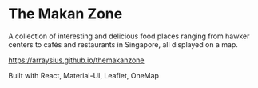 # The Makan Zone

A collection of interesting and delicious food places ranging from hawker centers to cafés and restaurants in Singapore, all displayed on a map.

https://arraysius.github.io/themakanzone

Built with React, Material-UI, Leaflet, OneMap
